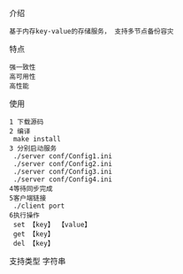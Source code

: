 介绍

    基于内存key-value的存储服务， 支持多节点备份容灾
    
特点

    强一致性
    高可用性
    高性能

使用
    
    1 下载源码
    2 编译
     make install
    3 分别启动服务
     ./server conf/Config1.ini
     ./server conf/Config2.ini
     ./server conf/Config3.ini
     ./server conf/Config4.ini
    4等待同步完成
    5客户端链接
     ./client port
    6执行操作
     set 【key】 【value】
     get 【key】
     del 【key】
     
支持类型
    字符串
